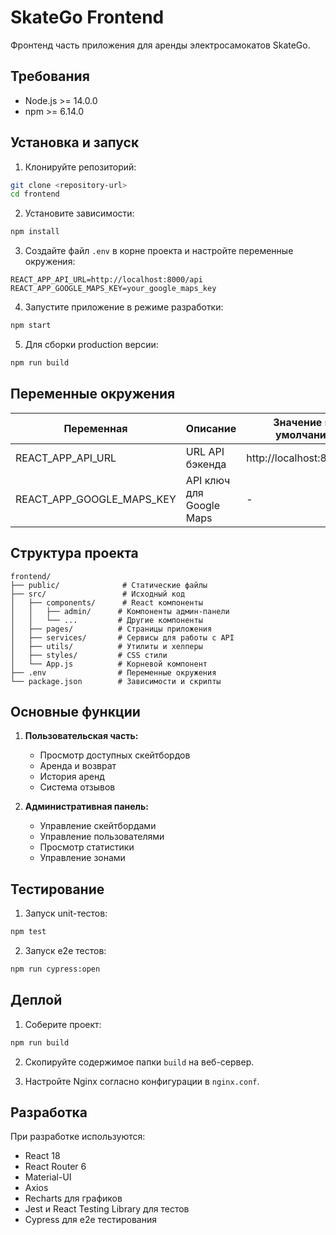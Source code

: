 # SkateGo Frontend

Фронтенд часть приложения для аренды электросамокатов SkateGo.

## Требования

- Node.js >= 14.0.0
- npm >= 6.14.0

## Установка и запуск

1. Клонируйте репозиторий:
```bash
git clone <repository-url>
cd frontend
```

2. Установите зависимости:
```bash
npm install
```

3. Создайте файл `.env` в корне проекта и настройте переменные окружения:
```env
REACT_APP_API_URL=http://localhost:8000/api
REACT_APP_GOOGLE_MAPS_KEY=your_google_maps_key
```

4. Запустите приложение в режиме разработки:
```bash
npm start
```

5. Для сборки production версии:
```bash
npm run build
```

## Переменные окружения

| Переменная | Описание | Значение по умолчанию |
|------------|----------|----------------------|
| REACT_APP_API_URL | URL API бэкенда | http://localhost:8000/api |
| REACT_APP_GOOGLE_MAPS_KEY | API ключ для Google Maps | - |

## Структура проекта

```
frontend/
├── public/              # Статические файлы
├── src/                 # Исходный код
│   ├── components/      # React компоненты
│   │   ├── admin/      # Компоненты админ-панели
│   │   └── ...         # Другие компоненты
│   ├── pages/          # Страницы приложения
│   ├── services/       # Сервисы для работы с API
│   ├── utils/          # Утилиты и хелперы
│   ├── styles/         # CSS стили
│   └── App.js          # Корневой компонент
├── .env                # Переменные окружения
└── package.json        # Зависимости и скрипты
```

## Основные функции

1. **Пользовательская часть:**
   - Просмотр доступных скейтбордов
   - Аренда и возврат
   - История аренд
   - Система отзывов

2. **Административная панель:**
   - Управление скейтбордами
   - Управление пользователями
   - Просмотр статистики
   - Управление зонами

## Тестирование

1. Запуск unit-тестов:
```bash
npm test
```

2. Запуск e2e тестов:
```bash
npm run cypress:open
```

## Деплой

1. Соберите проект:
```bash
npm run build
```

2. Скопируйте содержимое папки `build` на веб-сервер.

3. Настройте Nginx согласно конфигурации в `nginx.conf`.

## Разработка

При разработке используются:
- React 18
- React Router 6
- Material-UI
- Axios
- Recharts для графиков
- Jest и React Testing Library для тестов
- Cypress для e2e тестирования
